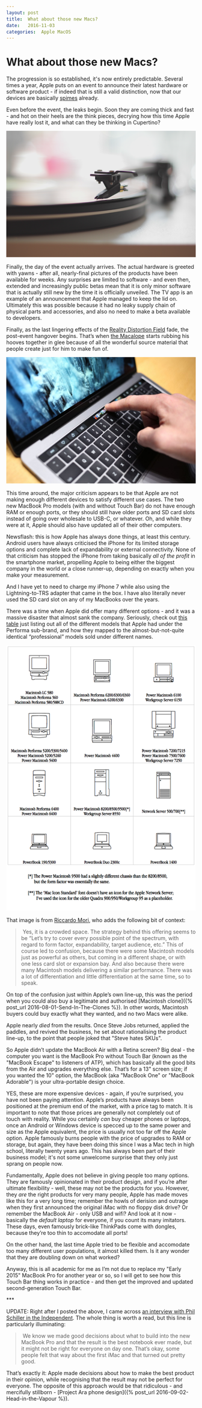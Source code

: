 ```yaml
---
layout: post
title:  What about those new Macs? 
date:   2016-11-03 
categories:  Apple MacOS 
---
```


# What about those new Macs?


The progression is so established, it's now entirely predictable. Several times a year, Apple puts on an event to announce their latest hardware or software product - if indeed that is still a valid distinction, now that our devices are basically [spimes](https://en.wikipedia.org/wiki/Spime) already.

Even before the event, the leaks begin. Soon they are coming thick and fast - and hot on their heels are the think pieces, decrying how this time Apple have really lost it, and what can they be thinking in Cupertino?

![](/images/unknown_filename.476.png)

Finally, the day of the event actually arrives. The actual hardware is greeted with yawns - after all, nearly-final pictures of the products have been available for weeks. Any surprises are limited to software - and even then, extended and increasingly public betas mean that it is only minor software that is actually still new by the time it is officially unveiled. The TV app is an example of an announcement that Apple managed to keep the lid on. Ultimately this was possible because it had no leaky supply chain of physical parts and accessories, and also no need to make a beta available to developers.

Finally, as the last lingering effects of the [Reality Distortion Field](https://en.wikipedia.org/wiki/Reality_distortion_field) fade, the post-event hangover begins. That’s when [the Macalope](http://www.macalope.com) starts rubbing his hooves together in glee because of all the wonderful source material that people create just for him to make fun of.

![](/images/unknown_filename.477.jpeg)

This time around, the major criticism appears to be that Apple are not making enough different devices to satisfy different use cases. The two new MacBook Pro models (with and without Touch Bar) do not have enough RAM or enough ports, or they should still have older ports and SD card slots instead of going over wholesale to USB-C, or whatever. Oh, and while they were at it, Apple should also have updated all of their other computers.

Newsflash: this is how Apple has always done things, at least this century. Android users have always criticised the iPhone for its limited storage options and complete lack of expandability or external connectivity. None of that criticism has stopped the iPhone from taking basically *all of the profit* in the smartphone market, propelling Apple to being either the biggest company in the world or a close runner-up, depending on exactly when you make your measurement.

And I have yet to need to charge my iPhone 7 while also using the Lightning-to-TRS adapter that came in the box. I have also literally never used the SD card slot on any of my MacBooks over the years.

There was a time when Apple did offer many different options - and it was a massive disaster that almost sank the company. Seriously, check out [this table](https://en.wikipedia.org/wiki/Macintosh_Performa#Macintosh-to-Performa_comparison ) just listing out all of the different models that Apple had under the Performa sub-brand, and how they mapped to the almost-but-not-quite identical “professional” models sold under different names.

![](/images/unknown_filename.475.png)

That image is from [Riccardo Mori](http://morrick.me/archives/7584 "The Macs Apple was selling in 1996" ), who adds the following bit of context:

> Yes, it is a crowded space. The strategy behind this offering seems to be “Let’s try to cover every possible point of the spectrum, with regard to form factor, expandability, target audience, etc.” This of course led to confusion, because there were some Macintosh models just as powerful as others, but coming in a different shape, or with one less card slot or expansion bay. And also because there were many Macintosh models delivering a similar performance. There was a lot of differentiation and little differentiation at the same time, so to speak.

On top of the confusion just within Apple’s own line-up, this was the period when you could also buy a legitimate and authorised [Macintosh clone]({% post_url 2016-08-01-Send-In-The-Clones %}). In other words, Macintosh buyers could buy exactly what they wanted, and no two Macs were alike.

Apple nearly *died* from the results. Once Steve Jobs returned, applied the paddles, and revived the business, he set about rationalising the product line-up, to the point that people joked that "Steve hates SKUs".

So Apple didn’t update the MacBook Air with a Retina screen? Big deal - the computer you want is the MacBook Pro without Touch Bar (known as the "MacBook Escape" to listeners of ATP), which has basically all the good bits from the Air and upgrades everything else. That’s for a 13" screen size; if you wanted the 10" option, the MacBook (aka "MacBook One" or "MacBook Adorable") is your ultra-portable design choice.

YES, these are more expensive devices - again, if you’re surprised, you have not been paying attention. Apple’s products have always been positioned at the premium end of the market, with a price tag to match. It is important to note that those prices are generally not completely out of touch with reality. While you certainly *can* buy cheaper phones or laptops, once an Android or Windows device is specced up to the same power and size as the Apple equivalent, the price is usually not too far off the Apple option. Apple famously burns people with the price of upgrades to RAM or storage, but again, they have been doing this since I was a Mac tech in high school, literally twenty years ago. This has always been part of their business model; it's not some unwelcome surprise that they only just sprang on people now.

Fundamentally, Apple does not believe in giving people too many options. They are famously opinionated in their product design, and if you’re after ultimate flexibility - well, these may not be the products for you. However, they *are* the right products for very many people, Apple has made moves like this for a very long time; remember the howls of derision and outrage when they first announced the original iMac with no floppy disk drive? Or remember the MacBook Air - only USB and wifi? And look at it now - basically the *default laptop* for everyone, if you count its many imitators. These days, even famously brick-like ThinkPads come with dongles, because they’re too thin to accomodate all ports! 

On the other hand, the last time Apple tried to be flexible and accomodate too many different user populations, it almost killed them. Is it any wonder that they are doubling down on what worked?

Anyway, this is all academic for me as I’m not due to replace my "Early 2015" MacBook Pro for another year or so, so I will get to see how this Touch Bar thing works in practice - and then get the improved and updated second-generation Touch Bar.

***   

UPDATE: Right after I posted the above, I came across [an interview with Phil Schiller in the Independent](http://www.independent.co.uk/life-style/gadgets-and-tech/features/apple-macbook-pro-new-philip-schiller-interview-phil-iphone-ios-criticism-a7393156.html). The whole thing is worth a read, but this line is particularly illuminating:

> We know we made good decisions about what to build into the new MacBook Pro and that the result is the best notebook ever made, but it might not be right for everyone on day one. That’s okay, some people felt that way about the first iMac and that turned out pretty good.

That’s exactly it: Apple made decisions about how to make the best product in their opinion, while recognising that the result may not be perfect for everyone. The opposite of this approach would be that ridiculous - and mercifully stillborn - [Project Ara phone design]({% post_url 2016-09-02-Head-in-the-Vapour %}).

                      